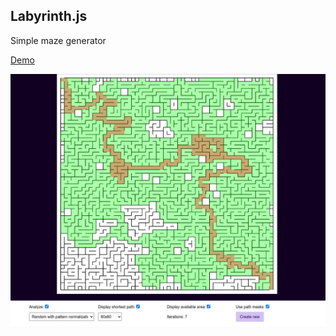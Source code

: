 <h2>Labyrinth.js</h2>

<p>Simple maze generator</p>
<p><a target="_blank" href="https://nikolthor.space/labyrinth.js/">Demo</a></p>
<img src="images/demo.png">

